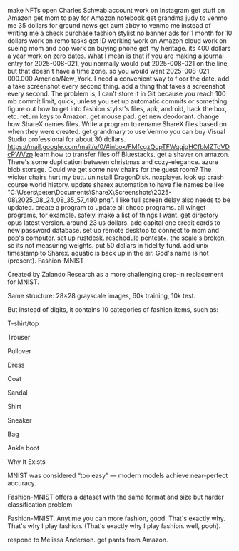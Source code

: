 make NFTs
open Charles Schwab account
work on Instagram
get stuff on Amazon
get mom to pay for Amazon notebook
get grandma judy to venmo me 35 dollars for ground news
get aunt abby to venmo me instead of writing me a check
purchase fashion stylist no banner ads for 1 month for 10 dollars
work on remo tasks
get ID working
work on Amazon cloud
work on sueing mom and pop
work on buying phone
get my heritage. its 400 dollars a year
work on zero dates. What I mean is that if you are making a journal entry for 2025-008-021, you normally would put 2025-008-021 on the line, but that doesn't have a time zone. so you would want 2025-008-021 000.000 America/New_York. I need a convenient way to floor the date.
add a take screenshot every second thing.
add a thing that takes a screenshot every second. The problem is, I can't store it in Git because you reach 100 mb commit limit, quick, unless you set up automatic commits or something.
figure out how to get into fashion stylist's files, apk, android, hack the box, etc.
return keys to Amazon.
get mouse pad.
get new deodorant.
change how ShareX names files.
Write a program to rename ShareX files based on when they were created.
get grandmary to use Venmo
you can buy Visual Studio professional for about 30 dollars.
https://mail.google.com/mail/u/0/#inbox/FMfcgzQcpTFWqqjqHCfbMZTdVDcPWVzp
learn how to transfer files off Bluestacks.
get a shaver on amazon.
There's some duplication between christmas and cozy-elegance.
azure blob storage.
Could we get some new chairs for the guest room? The wicker chairs hurt my butt.
uninstall DragonDisk.
noxplayer.
look up crash course world history.
update sharex automation to have file names be like "C:\Users\peter\Documents\ShareX\Screenshots\2025-08\2025_08_24_08_35_57_480.png".
I like full screen delay also needs to be updated.
create a program to update all choco programs. all winget programs, for example. safely.
make a list of things I want.
get directory opus latest version. around 23 us dollars.
add capital one credit cards to new password database.
set up remote desktop to connect to mom and pop's computer. set up rustdesk.
reschedule pentest+.
the scale's broken, so its not measuring weights.
put 50 dollars in fidelity fund.
add unix timestamp to Sharex.
aquatic is back up in the air.
God's name is not (present).
Fashion-MNIST

Created by Zalando Research as a more challenging drop-in replacement for MNIST.

Same structure: 28×28 grayscale images, 60k training, 10k test.

But instead of digits, it contains 10 categories of fashion items, such as:

T-shirt/top

Trouser

Pullover

Dress

Coat

Sandal

Shirt

Sneaker

Bag

Ankle boot

Why It Exists

MNIST was considered “too easy” — modern models achieve near-perfect accuracy.

Fashion-MNIST offers a dataset with the same format and size but harder classification problem.

Fashion-MNIST. Anytime you can more fashion, good. That's exactly why. That's why I play fashion. (That's exactly why I play fashion. well, pooh).

respond to Melissa Anderson.
get pants from Amazon.